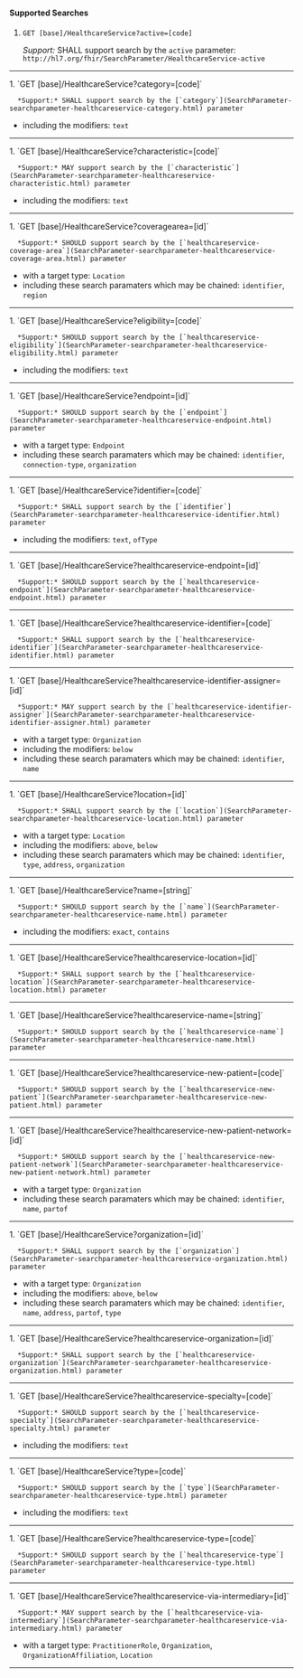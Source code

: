 #### Supported Searches

1. `GET [base]/HealthcareService?active=[code]`

      *Support:* SHALL support search by the `active` parameter: `http://hl7.org/fhir/SearchParameter/HealthcareService-active`
<hr />
1. `GET [base]/HealthcareService?category=[code]`

      *Support:* SHALL support search by the [`category`](SearchParameter-searchparameter-healthcareservice-category.html) parameter  
   - including the modifiers:  `text`   
<hr />
1. `GET [base]/HealthcareService?characteristic=[code]`

      *Support:* MAY support search by the [`characteristic`](SearchParameter-searchparameter-healthcareservice-characteristic.html) parameter  
   - including the modifiers:  `text`   
<hr />
1. `GET [base]/HealthcareService?coveragearea=[id]`

      *Support:* SHOULD support search by the [`healthcareservice-coverage-area`](SearchParameter-searchparameter-healthcareservice-coverage-area.html) parameter
   - with a target type:  `Location`   
   - including these search paramaters which may be chained:  `identifier`, `region`
<hr />
1. `GET [base]/HealthcareService?eligibility=[code]`

      *Support:* SHOULD support search by the [`healthcareservice-eligibility`](SearchParameter-searchparameter-healthcareservice-eligibility.html) parameter  
   - including the modifiers:  `text`   
<hr />
1. `GET [base]/HealthcareService?endpoint=[id]`

      *Support:* SHOULD support search by the [`endpoint`](SearchParameter-searchparameter-healthcareservice-endpoint.html) parameter
   - with a target type:  `Endpoint`   
   - including these search paramaters which may be chained:  `identifier`, `connection-type`, `organization`
<hr />
1. `GET [base]/HealthcareService?identifier=[code]`

      *Support:* SHALL support search by the [`identifier`](SearchParameter-searchparameter-healthcareservice-identifier.html) parameter  
   - including the modifiers:  `text`, `ofType`   
<hr />
1. `GET [base]/HealthcareService?healthcareservice-endpoint=[id]`

      *Support:* SHOULD support search by the [`healthcareservice-endpoint`](SearchParameter-searchparameter-healthcareservice-endpoint.html) parameter
<hr />
1. `GET [base]/HealthcareService?healthcareservice-identifier=[code]`

      *Support:* SHALL support search by the [`healthcareservice-identifier`](SearchParameter-searchparameter-healthcareservice-identifier.html) parameter
<hr />
1. `GET [base]/HealthcareService?healthcareservice-identifier-assigner=[id]`

      *Support:* MAY support search by the [`healthcareservice-identifier-assigner`](SearchParameter-searchparameter-healthcareservice-identifier-assigner.html) parameter
   - with a target type:  `Organization`
   - including the modifiers:  `below`  
   - including these search paramaters which may be chained:  `identifier`, `name`
<hr />
1. `GET [base]/HealthcareService?location=[id]`

      *Support:* SHALL support search by the [`location`](SearchParameter-searchparameter-healthcareservice-location.html) parameter
   - with a target type:  `Location`
   - including the modifiers:  `above`, `below`  
   - including these search paramaters which may be chained:  `identifier`, `type`, `address`, `organization`
<hr />
1. `GET [base]/HealthcareService?name=[string]`

      *Support:* SHOULD support search by the [`name`](SearchParameter-searchparameter-healthcareservice-name.html) parameter  
   - including the modifiers:  `exact`, `contains`   
<hr />
1. `GET [base]/HealthcareService?healthcareservice-location=[id]`

      *Support:* SHALL support search by the [`healthcareservice-location`](SearchParameter-searchparameter-healthcareservice-location.html) parameter
<hr />
1. `GET [base]/HealthcareService?healthcareservice-name=[string]`

      *Support:* SHOULD support search by the [`healthcareservice-name`](SearchParameter-searchparameter-healthcareservice-name.html) parameter
<hr />
1. `GET [base]/HealthcareService?healthcareservice-new-patient=[code]`

      *Support:* SHOULD support search by the [`healthcareservice-new-patient`](SearchParameter-searchparameter-healthcareservice-new-patient.html) parameter     
<hr />
1. `GET [base]/HealthcareService?healthcareservice-new-patient-network=[id]`

      *Support:* SHOULD support search by the [`healthcareservice-new-patient-network`](SearchParameter-searchparameter-healthcareservice-new-patient-network.html) parameter
   - with a target type:  `Organization`   
   - including these search paramaters which may be chained:  `identifier`, `name`, `partof`
<hr />
1. `GET [base]/HealthcareService?organization=[id]`

      *Support:* SHALL support search by the [`organization`](SearchParameter-searchparameter-healthcareservice-organization.html) parameter
   - with a target type:  `Organization`
   - including the modifiers:  `above`, `below`  
   - including these search paramaters which may be chained:  `identifier`, `name`, `address`, `partof`, `type`
<hr />
1. `GET [base]/HealthcareService?healthcareservice-organization=[id]`

      *Support:* SHALL support search by the [`healthcareservice-organization`](SearchParameter-searchparameter-healthcareservice-organization.html) parameter
<hr />
1. `GET [base]/HealthcareService?healthcareservice-specialty=[code]`

      *Support:* SHOULD support search by the [`healthcareservice-specialty`](SearchParameter-searchparameter-healthcareservice-specialty.html) parameter  
   - including the modifiers:  `text`   
<hr />
1. `GET [base]/HealthcareService?type=[code]`

      *Support:* SHOULD support search by the [`type`](SearchParameter-searchparameter-healthcareservice-type.html) parameter  
   - including the modifiers:  `text`   
<hr />
1. `GET [base]/HealthcareService?healthcareservice-type=[code]`

      *Support:* SHOULD support search by the [`healthcareservice-type`](SearchParameter-searchparameter-healthcareservice-type.html) parameter
<hr />
1. `GET [base]/HealthcareService?healthcareservice-via-intermediary=[id]`


      *Support:* MAY support search by the [`healthcareservice-via-intermediary`](SearchParameter-searchparameter-healthcareservice-via-intermediary.html) parameter
   - with a target type:  `PractitionerRole`, `Organization`, `OrganizationAffiliation`, `Location`    
<hr />

